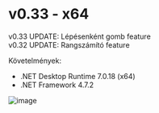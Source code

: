 # v0.33 - x64

v0.33 UPDATE: Lépésenként gomb feature\
v0.32 UPDATE: Rangszámító feature

Követelmények:
- .NET Desktop Runtime 7.0.18 (x64)
- .NET Framework 4.7.2

![image](https://github.com/polini46corvinus/LepcsosMatrix/assets/160756175/2aa51aa3-9a11-44cd-b892-e3fc10524797)
